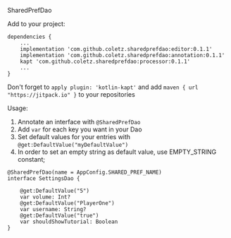 SharedPrefDao

Add to your project:

```
dependencies {
    ...
    implementation 'com.github.coletz.sharedprefdao:editor:0.1.1'
    implementation 'com.github.coletz.sharedprefdao:annotation:0.1.1'
    kapt 'com.github.coletz.sharedprefdao:processor:0.1.1'
    ...
}
```
Don't forget to `apply plugin: 'kotlin-kapt'` and add `maven { url "https://jitpack.io" }` to your repositories

Usage:

1. Annotate an interface with `@SharedPrefDao`
2. Add `var` for each key you want in your Dao
3. Set default values for your entries with `@get:DefaultValue("myDefaultValue")`
4. In order to set an empty string as default value, use EMPTY_STRING constant;

```
@SharedPrefDao(name = AppConfig.SHARED_PREF_NAME)
interface SettingsDao {

    @get:DefaultValue("5")
    var volume: Int?
    @get:DefaultValue("PlayerOne")
    var username: String?
    @get:DefaultValue("true")
    var shouldShowTutorial: Boolean
}
```
